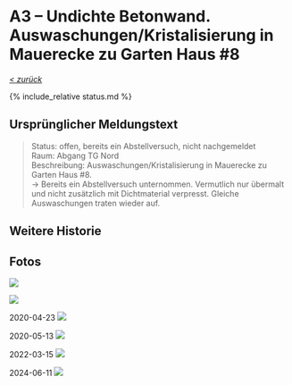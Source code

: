 # A3 &ndash; Undichte Betonwand. Auswaschungen/Kristalisierung in Mauerecke zu Garten Haus #8

_[&lt; zurück](../../index.md)_

{% include_relative status.md %}

## Ursprünglicher Meldungstext

> Status: offen, bereits ein Abstellversuch, nicht nachgemeldet\
> Raum: Abgang TG Nord\
> Beschreibung: Auswaschungen/Kristalisierung in Mauerecke zu Garten Haus #8.\
> -> Bereits ein Abstellversuch unternommen. Vermutlich nur übermalt und nicht zusätzlich mit Dichtmaterial verpresst. Gleiche Auswaschungen traten wieder auf. 

## Weitere Historie


## Fotos

![](Meldung1.png)

![](Meldung2.png)

2020-04-23
![](20200423_132201_small.jpg)

2020-05-13
![](20200513_120608_small.jpg)

2022-03-15
![](20220315_073952_small.jpg)

2024-06-11
![](PXL_20240611_053001438_small.jpg)